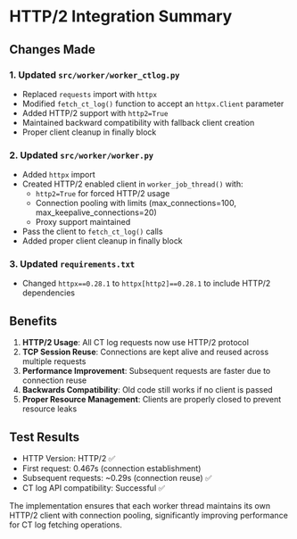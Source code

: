 # HTTP/2 Integration Summary

## Changes Made

### 1. Updated `src/worker/worker_ctlog.py`
- Replaced `requests` import with `httpx`
- Modified `fetch_ct_log()` function to accept an `httpx.Client` parameter
- Added HTTP/2 support with `http2=True`
- Maintained backward compatibility with fallback client creation
- Proper client cleanup in finally block

### 2. Updated `src/worker/worker.py`
- Added `httpx` import
- Created HTTP/2 enabled client in `worker_job_thread()` with:
  - `http2=True` for forced HTTP/2 usage
  - Connection pooling with limits (max_connections=100, max_keepalive_connections=20)
  - Proxy support maintained
- Pass the client to `fetch_ct_log()` calls
- Added proper client cleanup in finally block

### 3. Updated `requirements.txt`
- Changed `httpx==0.28.1` to `httpx[http2]==0.28.1` to include HTTP/2 dependencies

## Benefits

1. **HTTP/2 Usage**: All CT log requests now use HTTP/2 protocol
2. **TCP Session Reuse**: Connections are kept alive and reused across multiple requests
3. **Performance Improvement**: Subsequent requests are faster due to connection reuse
4. **Backwards Compatibility**: Old code still works if no client is passed
5. **Proper Resource Management**: Clients are properly closed to prevent resource leaks

## Test Results

- HTTP Version: HTTP/2 ✅
- First request: 0.467s (connection establishment)
- Subsequent requests: ~0.29s (connection reuse) ✅
- CT log API compatibility: Successful ✅

The implementation ensures that each worker thread maintains its own HTTP/2 client with connection pooling, significantly improving performance for CT log fetching operations.